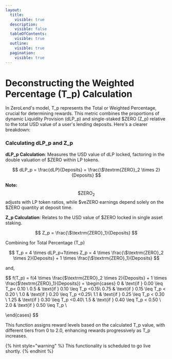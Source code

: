```yaml
---
layout:
  title:
    visible: true
  description:
    visible: false
  tableOfContents:
    visible: true
  outline:
    visible: true
  pagination:
    visible: true
---
```


# Deconstructing the Weighted Percentage (T\_p) Calculation

In ZeroLend's model, T\_p represents the Total or Weighted Percentage, crucial for determining rewards. This metric combines the proportions of dynamic Liquidity Provision (dLP\_p) and single-staked $ZERO (Z\_p) relative to the total USD value of a user's lending deposits. Here's a clearer breakdown:

### **Calculating dLP\_p and Z\_p**&#x20;

**dLP\_p Calculation**: Measures the USD value of dLP locked, factoring in the double valuation of $ZERO within LP tokens.

$$
dLP_p = \frac{dLP}{Deposits}  = \frac{\$\textrm{ZERO}_2 \times 2}{Deposits}
$$

**Note:** $$\$\textrm{ZERO}_2$$ adjusts with LP token ratios, while $veZERO earnings depend solely on the $ZERO quantity at deposit time.

**Z\_p Calculation**: Relates to the USD value of $ZERO locked in single asset staking.&#x20;

$$
Z_p = \frac{\$\textrm{ZERO}_1}{Deposits}
$$

Combining for Total Percentage (T\_p)

$$
T_p = 4 \times dLP_p+1\times Z_p = 4 \times \frac{\$\textrm{ZERO}_2 \times 2}{Deposits} + 1 \times \frac{\$\textrm{ZERO}_1}{Deposits}
$$

and,&#x20;

$$
f(T_p) = f(4 \times \frac{\$\textrm{ZERO}_2 \times 2}{Deposits} + 1 \times \frac{\$\textrm{ZERO}_1}{Deposits}) = \begin{cases} 
0 & \text{if } 0.00 \leq T_p< 0.10 \\ 0.5 & \text{if } 0.10 \leq T_p <0.15\\ 0.75 & \text{if } 0.15 \leq T_p < 0.20 \\ 1.0 & \text{if } 0.20 \leq T_p <0.25\\ 1.1 & \text{if } 0.25 \leq T_p < 0.30 \\ 1.25 & \text{if } 0.30 \leq T_p <0.40\\ 1.5 & \text{if } 0.40 \leq T_p < 0.50 \\ 2.0 & \text{if } 0.50 \leq T_p \\

\end{cases}
$$

This function assigns reward levels based on the calculated T\_p value, with different tiers from 0 to 2.0, enhancing rewards progressively as T\_p increases.

{% hint style="warning" %}
This functionality is scheduled to go live shortly.&#x20;
{% endhint %}
